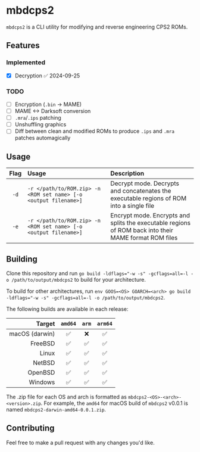 # mbdcps2

`mbdcps2` is a CLI utility for modifying and reverse engineering CPS2 ROMs.



## Features

### Implemented

- [x] Decryption ✅ 2024-09-25

### TODO

- [ ] Encryption (`.bin` -> MAME)
- [ ] MAME <-> Darksoft conversion
- [ ] `.mra`/`.ips` patching
- [ ] Unshuffling graphics
- [ ] Diff between clean and modified ROMs to produce `.ips` and `.mra` patches automagically

## Usage

| Flag | Usage                                                            | Description                                                                                           |
| :--: | :--------------------------------------------------------------- | :---------------------------------------------------------------------------------------------------- |
| `-d` | `-r </path/to/ROM.zip> -n <ROM set name> [-o <output filename>]` | Decrypt mode. Decrypts and concatenates the executable regions of ROM into a single file              |
| `-e` | `-r </path/to/ROM.zip> -n <ROM set name> [-o <output filename>]` | Encrypt mode. Encrypts and splits the executable regions of ROM back into their MAME format ROM files |

## Building

Clone this repository and run `go build -ldflags="-w -s" -gcflags=all=-l -o /path/to/output/mbdcps2` to build for your architecture.

To build for other architectures, run `env GOOS=<OS> GOARCH=<arch> go build -ldflags="-w -s" -gcflags=all=-l -o /path/to/output/mbdcps2`.

The following builds are available in each release:

|    Target      | `amd64` | `arm` | `arm64` |
| -------------: | :-----: | :---: | :-----: |
| macOS (darwin) |   ✅    |   ❌   |    ✅   |
| FreeBSD        |   ✅    |   ✅   |    ✅   |
| Linux          |   ✅    |   ✅   |    ✅   |
| NetBSD         |   ✅    |   ✅   |    ✅   |
| OpenBSD        |   ✅    |   ✅   |    ✅   |
| Windows        |   ✅    |   ✅   |    ✅   |

The .zip file for each OS and arch is formatted as `mbdcps2-<OS>-<arch>-<version>.zip`. For example, the `amd64` for macOS build of `mbdcps2` v0.0.1 is named `mbdcps2-darwin-amd64-0.0.1.zip`.

## Contributing

Feel free to make a pull request with any changes you'd like.
